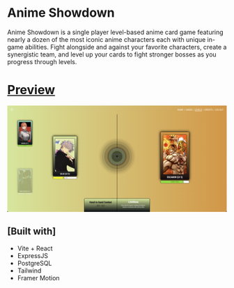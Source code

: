 # Anime Showdown

Anime Showdown is a single player level-based anime card game featuring nearly a dozen of the most iconic anime characters each with unique in-game abilities. Fight alongside and against your favorite characters, create a synergistic team, and level up your cards to fight stronger bosses as you progress through levels. 

# [Preview](https://anime-showdown.vercel.app/)

![Demo Picture](src/assets/preview.png)

## [Built with]

- Vite + React
- ExpressJS
- PostgreSQL
- Tailwind
- Framer Motion


